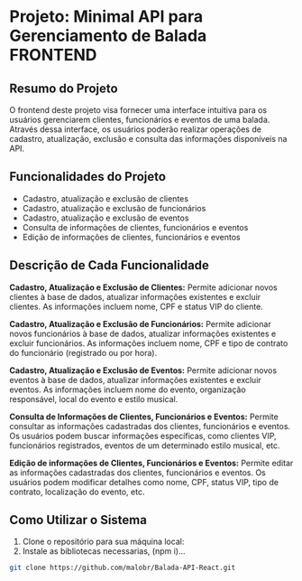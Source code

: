 # Projeto: Minimal API para Gerenciamento de Balada FRONTEND

## Resumo do Projeto
O frontend deste projeto visa fornecer uma interface intuitiva para os usuários gerenciarem clientes, funcionários e eventos de uma balada. Através dessa interface, os usuários poderão realizar operações de cadastro, atualização, exclusão e consulta das informações disponíveis na API.

## Funcionalidades do Projeto
- Cadastro, atualização e exclusão de clientes
- Cadastro, atualização e exclusão de funcionários
- Cadastro, atualização e exclusão de eventos
- Consulta de informações de clientes, funcionários e eventos
- Edição de informações de clientes, funcionários e eventos

## Descrição de Cada Funcionalidade

**Cadastro, Atualização e Exclusão de Clientes:**
Permite adicionar novos clientes à base de dados, atualizar informações existentes e excluir clientes. As informações incluem nome, CPF e status VIP do cliente.

**Cadastro, Atualização e Exclusão de Funcionários:**
Permite adicionar novos funcionários à base de dados, atualizar informações existentes e excluir funcionários. As informações incluem nome, CPF e tipo de contrato do funcionário (registrado ou por hora).

**Cadastro, Atualização e Exclusão de Eventos:**
Permite adicionar novos eventos à base de dados, atualizar informações existentes e excluir eventos. As informações incluem nome do evento, organização responsável, local do evento e estilo musical.

**Consulta de Informações de Clientes, Funcionários e Eventos:**
Permite consultar as informações cadastradas dos clientes, funcionários e eventos. Os usuários podem buscar informações específicas, como clientes VIP, funcionários registrados, eventos de um determinado estilo musical, etc.

**Edição de informações de Clientes, Funcionários e Eventos:** 
Permite editar as informações cadastradas dos clientes, funcionários e eventos. Os usuários podem modificar detalhes como nome, CPF, status VIP, tipo de contrato, localização do evento, etc.

## Como Utilizar o Sistema

1. Clone o repositório para sua máquina local:
2. Instale as bibliotecas necessarias, (npm i)...

```bash
git clone https://github.com/malobr/Balada-API-React.git
